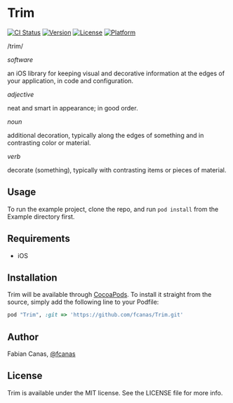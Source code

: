 # Trim

[![CI Status](http://img.shields.io/travis/fcanas/Trim.svg?style=flat)](https://travis-ci.org/fcanas/Trim)
[![Version](https://img.shields.io/cocoapods/v/Trim.svg?style=flat)](http://cocoadocs.org/docsets/Trim)
[![License](https://img.shields.io/cocoapods/l/Trim.svg?style=flat)](http://cocoadocs.org/docsets/Trim)
[![Platform](https://img.shields.io/cocoapods/p/Trim.svg?style=flat)](http://cocoadocs.org/docsets/Trim)

/trim/

_software_

an iOS library for keeping visual and decorative information at the edges of your application, in code and configuration.

_adjective_

neat and smart in appearance; in good order.

_noun_

additional decoration, typically along the edges of something and in contrasting color or material.

_verb_

decorate (something), typically with contrasting items or pieces of material.


## Usage

To run the example project, clone the repo, and run `pod install` from the Example directory first.

## Requirements

* iOS

## Installation

Trim will be available through [CocoaPods](http://cocoapods.org). To install
it straight from the source, simply add the following line to your Podfile:

```ruby
pod "Trim", :git => 'https://github.com/fcanas/Trim.git'
```

## Author

Fabian Canas, [@fcanas](https://twitter.com/fcanas)

## License

Trim is available under the MIT license. See the LICENSE file for more info.


